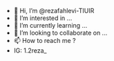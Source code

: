 - 👋 Hi, I’m @rezafahlevi-TIUIR
- 👀 I’m interested in ...
- 🌱 I’m currently learning ...
- 💞️ I’m looking to collaborate on ...
- 📫 How to reach me ?
- IG: 1.2reza_

<!---
rezafahlevi-TIUIR/rezafahlevi-TIUIR is a ✨ special ✨ repository because its `README.md` (this file) appears on your GitHub profile.
You can click the Preview link to take a look at your changes.
--->
